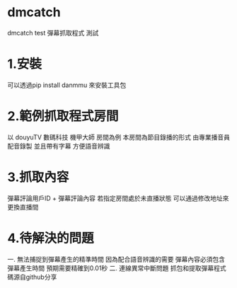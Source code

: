 # dmcatch
dmcatch test
彈幕抓取程式 測試
# 1.安裝 
可以透過pip install danmmu 來安裝工具包
# 2.範例抓取程式房間
以 douyuTV 數碼科技 機甲大師 房間為例
本房間為節目錄播的形式 由專業播音員配音錄製 並且帶有字幕 方便語音辨識
# 3.抓取內容
彈幕評論用戶ID + 彈幕評論內容
若指定房間處於未直播狀態 可以通過修改地址來更換直播間
# 4.待解決的問題
一. 無法捕捉到彈幕產生的精準時間 因為配合語音辨識的需要 彈幕內容必須包含彈幕產生時間 預期需要精確到0.01秒
二. 連線異常中斷問題
抓包和提取彈幕程式碼源自github分享
